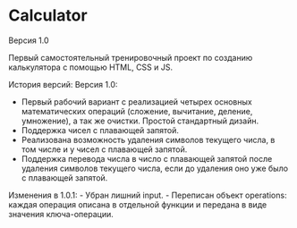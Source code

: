 # Calculator
Версия 1.0

Первый самостоятельный тренировочный проект по созданию калькулятора с помощью HTML, CSS и JS.

История версий:
Версия 1.0:
  - Первый рабочий вариант с реализацией четырех основных математических операций (сложение, вычитание, деление, умножение), а так же очистки. Простой стандартный дизайн.
  - Поддержка чисел с плавающей запятой.
  - Реализована возможность удаления символов текущего числа, в том числе и у чисел с плавающей запятой.
  - Поддержка перевода числа в число с плавающей запятой после удаления символов текущего числа, если до удаления оно уже было с плавающей запятой.

  Изменения в 1.0.1:
    - Убран лишний input.
    - Переписан объект operations: каждая операция описана в отдельной функции и передана в виде значения ключа-операции.